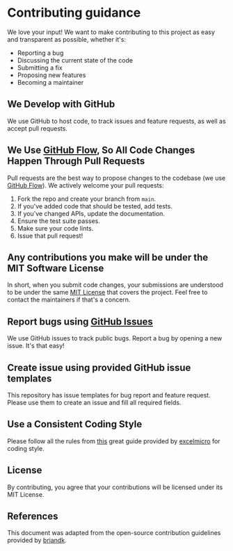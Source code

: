 # Contributing guidance

We love your input! We want to make contributing to this project as easy and transparent as possible, whether it's:

- Reporting a bug
- Discussing the current state of the code
- Submitting a fix
- Proposing new features
- Becoming a maintainer

## We Develop with GitHub

We use GitHub to host code, to track issues and feature requests, as well as accept pull requests.

## We Use [GitHub Flow](https://guides.github.com/introduction/flow/index.html), So All Code Changes Happen Through Pull Requests

Pull requests are the best way to propose changes to the codebase (we use [GitHub Flow](https://guides.github.com/introduction/flow/index.html)). We actively welcome your pull requests:

1. Fork the repo and create your branch from `main`.
2. If you've added code that should be tested, add tests.
3. If you've changed APIs, update the documentation.
4. Ensure the test suite passes.
5. Make sure your code lints.
6. Issue that pull request!

## Any contributions you make will be under the MIT Software License

In short, when you submit code changes, your submissions are understood to be under the same [MIT License](http://choosealicense.com/licenses/mit/) that covers the project. Feel free to contact the maintainers if that's a concern.

## Report bugs using [GitHub Issues](https://github.com/fabasoad/setup-enry-action/issues)

We use GitHub issues to track public bugs. Report a bug by opening a new issue. It's that easy!

## Create issue using provided GitHub issue templates

This repository has issue templates for bug report and feature request. Please use them to create an issue and fill all required fields.

## Use a Consistent Coding Style

Please follow all the rules from [this](https://github.com/excelmicro/typescript) great guide provided by [excelmicro](https://github.com/excelmicro) for coding style.

## License

By contributing, you agree that your contributions will be licensed under its MIT License.

## References

This document was adapted from the open-source contribution guidelines provided by [briandk](https://gist.github.com/briandk/3d2e8b3ec8daf5a27a62).
